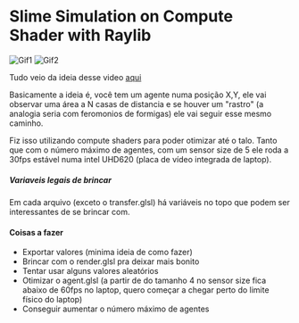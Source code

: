 # Slime Simulation on Compute Shader with Raylib


![Gif1](https://cdn.discordapp.com/attachments/499733748187660312/907026463981707284/SlimeGreen-05d.gif)
![Gif2](https://cdn.discordapp.com/attachments/499733748187660312/907005284873027584/ComputeShader_SlimeSim_Min-05d.gif)

Tudo veio da ideia desse video [aqui](https://www.youtube.com/watch?v=X-iSQQgOd1A) 

Basicamente a ideia é, você tem um agente numa posição X,Y, ele vai observar uma área a N casas de distancia e se houver um "rastro" (a analogia seria com feromonios de formigas) ele vai seguir esse mesmo caminho.

Fiz isso utilizando compute shaders para poder otimizar até o talo. Tanto que com o número máximo de agentes, com um sensor size de 5 ele roda a 30fps estável numa intel UHD620 (placa de vídeo integrada de laptop).

##### Variaveis legais de brincar

Em cada arquivo (exceto o transfer.glsl) há variáveis no topo que podem ser interessantes de se brincar com.

#### Coisas a fazer

- Exportar valores (minima ideia de como fazer)
- Brincar com o render.glsl pra deixar mais bonito
- Tentar usar alguns valores aleatórios
- Otimizar o agent.glsl (a partir de do tamanho 4 no sensor size fica abaixo de 60fps no laptop, quero começar a chegar perto do limite físico do laptop)
- Conseguir aumentar o número máximo de agentes
